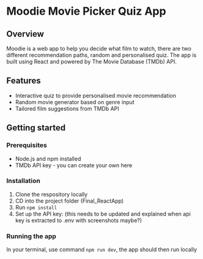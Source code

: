 # Moodie Movie Picker Quiz App

## Overview
Moodie is a web app to help you decide what film to watch, there are two different recommendation paths, random and personalised quiz. The app is built using React and powered by The Movie Database (TMDb) API.

## Features
* Interactive quiz to provide personalised movie recommendation
* Random movie generator based on genre input
* Tailored film suggestions from TMDb API

## Getting started
### Prerequisites 
* Node.js and npm installed
* TMDb API key - you can create your own here

### Installation
1. Clone the respository locally
2. CD into the project folder (Final_ReactApp)
3. Run `npm install`
4. Set up the API key: (this needs to be updated and explained when api key is extracted to .env with screenshots maybe?)

### Running the app
In your terminal, use command `npm run dev`, the app should then run locally



